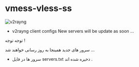 # vmess-vless-ss

![v2rayng](https://user-images.githubusercontent.com/110351988/199769941-7fe42ecd-2bc2-4a9c-9302-fac5d4050530.png)
- v2rayng client configs 
New servers will be update as soon ...

توجه توجه !

سرور های جدید همینجا به روز رسانی خواهند شد ...
 - سرور ها در فایل servers.txt ذخیره شده اند . 
